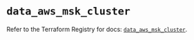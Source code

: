 # `data_aws_msk_cluster`

Refer to the Terraform Registry for docs: [`data_aws_msk_cluster`](https://registry.terraform.io/providers/hashicorp/aws/3.76.1/docs/data-sources/msk_cluster).
